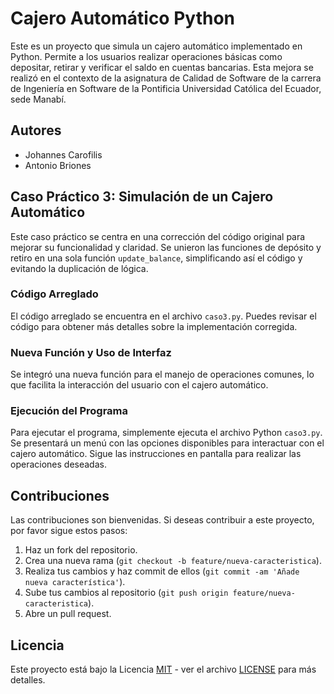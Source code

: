# Cajero Automático Python

Este es un proyecto que simula un cajero automático implementado en Python. Permite a los usuarios realizar operaciones básicas como depositar, retirar y verificar el saldo en cuentas bancarias.
Esta mejora se realizó en el contexto de la asignatura de Calidad de Software de la carrera de Ingeniería en Software de la Pontificia Universidad Católica del Ecuador, sede Manabí.

## Autores

- Johannes Carofilis
- Antonio Briones

## Caso Práctico 3: Simulación de un Cajero Automático

Este caso práctico se centra en una corrección del código original para mejorar su funcionalidad y claridad. Se unieron las funciones de depósito y retiro en una sola función `update_balance`, simplificando así el código y evitando la duplicación de lógica.

### Código Arreglado

El código arreglado se encuentra en el archivo `caso3.py`. Puedes revisar el código para obtener más detalles sobre la implementación corregida.

### Nueva Función y Uso de Interfaz

Se integró una nueva función para el manejo de operaciones comunes, lo que facilita la interacción del usuario con el cajero automático.

### Ejecución del Programa

Para ejecutar el programa, simplemente ejecuta el archivo Python `caso3.py`. Se presentará un menú con las opciones disponibles para interactuar con el cajero automático. Sigue las instrucciones en pantalla para realizar las operaciones deseadas.

## Contribuciones

Las contribuciones son bienvenidas. Si deseas contribuir a este proyecto, por favor sigue estos pasos:

1. Haz un fork del repositorio.
2. Crea una nueva rama (`git checkout -b feature/nueva-caracteristica`).
3. Realiza tus cambios y haz commit de ellos (`git commit -am 'Añade nueva característica'`).
4. Sube tus cambios al repositorio (`git push origin feature/nueva-caracteristica`).
5. Abre un pull request.

## Licencia

Este proyecto está bajo la Licencia [MIT](https://opensource.org/licenses/MIT) - ver el archivo [LICENSE](LICENSE) para más detalles.

